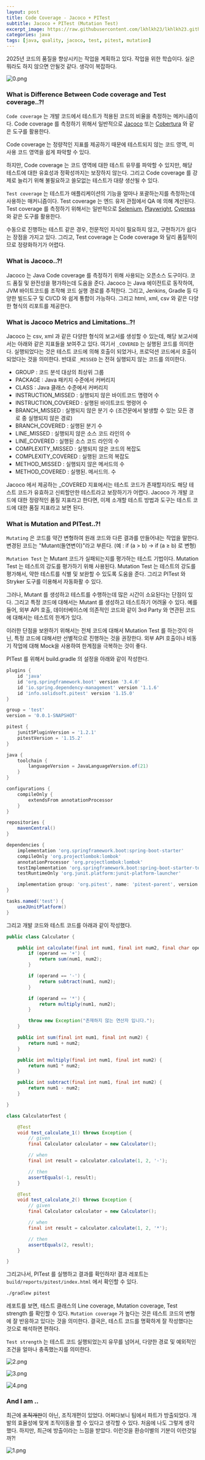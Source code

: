 ```yaml
---
layout: post
title: Code Coverage - Jacoco + PITest
subtitle: Jacoco + PITest (Mutation Test)
excerpt_image: https://raw.githubusercontent.com/lkhlkh23/lkhlkh23.github.io/master/images/2024-12-04/banner.png
categories: java
tags: [java, quality, jacoco, test, pitest, mutation]
---
```

2025년 코드의 품질을 향상시키는 작업을 계획하고 있다. 작업을 위한 학습이다. 실은 뭐라도 하지 않으면 안될것 같다. 생각이 복잡하다.

![0.png](https://raw.githubusercontent.com/lkhlkh23/lkhlkh23.github.io/master/images/2024-12-04/0.png)

### What is Difference Between Code coverage and Test coverage..?!

`Code coverage` 는 개발 코드에서 테스트가 적용된 코드의 비율을 측정하는 메커니즘이다. Code coverage 를 측정하기 위해서 일반적으로 [Jacoco](https://www.baeldung.com/jacoco) 또는 [Cobertura](https://www.baeldung.com/cobertura) 와 같은 도구를 활용한다.

Code coverage 는 정량적인 지표를 제공하기 때문에 테스트되지 않는 코드 영역, 미사용 코드 영역을 쉽게 파악할 수 있다.

하지만, Code coverage 는 코드 영역에 대한 테스트 유무를 파악할 수 있지만, 해당 테스트에 대한 유효성과 정확성까지는 보장하지 않는다. 그리고 Code coverage 를 강제로 늘리기 위해 불필요하고 쓸모없는 테스트가 대량 생산될 수 있다.

`Test coverage` 는 테스트가 애플리케이션의 기능을 얼마나 포괄하는지를 측정하는데 사용하는 매커니즘이다. Test coverage 는 엔드 유저 관점에서 QA 에 의해 계산된다. Test coverage 를 측정하기 위해서는 일반적으로 [Selenium](https://www.baeldung.com/selenium-webdriver-page-object), [Playwright](https://playwright.dev/), [Cypress](https://www.cypress.io/) 와 같은 도구를 활용한다.

수동으로 진행하는 테스트 같은 경우, 전문적인 지식이 필요하지 않고, 구현하기가 쉽다는 장점을 가지고 있다. 그리고, Test coverage 는 Code coverage 와 달리 품질적이므로 정량화하기가 어렵다.

### What is Jacoco..?!

Jacoco 는 Java Code coverage 를 측정하기 위해 사용되는 오픈소스 도구이다. 코드 품질 및 완전성을 평가하는데 도움을 준다. Jacoco 는 Java 에이전트로 동작하여, JVM 바이트코드를 조작해 코드 실행 경로를 추적한다. 그리고, Jenkins, Gradle 등 다양한 빌드도구 및 CI/CD 와 쉽게 통합이 가능하다. 그리고 html, xml, csv 와 같은 다양한 형식의 리포트를 제공한다.

### What is Jacoco Metrics and Limitations..?!

Jacoco 는 csv, xml 과 같은 다양한 형식의 보고서를 생성할 수 있는데, 해당 보고서에서는 아래와 같은 지표들을 보여주고 있다. 여기서 `_COVERED` 는 실행된 코드를 의미한다. 실행되었다는 것은 테스트 코드에 의해 호출이 되었거나, 프로덕션 코드에서 호출이 되었다는 것을 의미한다. 반대로 `_MISSED` 는 전혀 실행되지 않는 코드를 의미한다.

- GROUP : 코드 분석 대상의 최상위 그룹
- PACKAGE : Java 패키지 수준에서 커버리지
- CLASS : Java 클래스 수준에서 커버리지
- INSTRUCTION_MISSED : 실행되지 않은 바이트코드 명령어 수
- INSTRUCTION_COVERED : 실행된 바이트코드 명령어 수
- BRANCH_MISSED : 실행되지 않은 분기 수 (조건문에서 발생할 수 있는 모든 경로 중 실행되지 않은 경로)
- BRANCH_COVERED : 실행된 분기 수
- LINE_MISSED : 실행되지 않은 소스 코드 라인의 수
- LINE_COVERED : 실행된 소스 코드 라인의 수
- COMPLEXITY_MISSED : 실행되지 않은 코드의 복잡도
- COMPLEXITY_COVERED : 실행된 코드의 복잡도
- METHOD_MISSED : 실행되지 않은 메서드의 수
- METHOD_COVERED : 실행된. 메서드의. 수

Jacoco 에서 제공하는 _COVERED 지표에서는 테스트 코드가 존재할지라도 해당 테스트 코드가 유효하고 신뢰할만한 테스트라고 보장하기가 어렵다. Jacoco 가 개발 코드에 대한 정량적인 품질 지표라고 한다면, 이제 소개할 테스트 방법과 도구는 테스트 코드에 대한 품질 지표라고 보면 된다.

### What is Mutation and PITest..?!

`Mutating` 은 코드를 약간 변형하여 원래 코드와 다른 결과를 만들어내는 작업을 말한다. 변경된 코드는 "Mutant(돌연변이)"라고 부른다. (예 : if (a > b) → if (a ≥ b) 로 변형)

`Mutation Test` 는 Mutant 코드가 실패되는지를 평가하는 테스트 기법이다. Mutation Test 는 테스트의 강도를 평가하기 위해 사용된다.  Mutation Test 는 테스트의 강도를 평가해서, 약한 테스트를 식별 및 보완할 수 있도록 도움을 준다. 그리고 PITest 와 Stryker 도구를 이용해서 자동화활 수 있다.

그러나, Mutant 를 생성하고 테스트를 수행하는데 많은 시간이 소요된다는 단점이 있다. 그리고 특정 코드에 대해서는 Mutant 를 생성하고 테스트하기 어려울 수 있다. 예를들어, 외부 API 호출, 데이터베이스에 의존적인 코드와 같이 3rd Party 와 연관된 코드에 대해서는 테스트의 한계가 있다.

이러한 단점을 보완하기 위해서는 전체 코드에 대해서 Mutation Test 를 하는것이 아닌, 특정 코드에 대해서만 선별적으로 진행하는 것을 권장한다. 외부 API 호출이나 비동기 작업에 대해 Mock을 사용하여 한계점을 극복하는 것이 좋다.

PITest 를 위해서 build.gradle 의 설정을 아래와 같이 작성한다.

```groovy
plugins {
	id 'java'
	id 'org.springframework.boot' version '3.4.0'
	id 'io.spring.dependency-management' version '1.1.6'
	id 'info.solidsoft.pitest' version '1.15.0'
}

group = 'test'
version = '0.0.1-SNAPSHOT'

pitest {
	junit5PluginVersion = '1.2.1'
	pitestVersion = '1.15.2'
}

java {
	toolchain {
		languageVersion = JavaLanguageVersion.of(21)
	}
}

configurations {
	compileOnly {
		extendsFrom annotationProcessor
	}
}

repositories {
	mavenCentral()
}

dependencies {
	implementation 'org.springframework.boot:spring-boot-starter'
	compileOnly 'org.projectlombok:lombok'
	annotationProcessor 'org.projectlombok:lombok'
	testImplementation 'org.springframework.boot:spring-boot-starter-test'
	testRuntimeOnly 'org.junit.platform:junit-platform-launcher'

	implementation group: 'org.pitest', name: 'pitest-parent', version: '1.15.0', ext: 'pom'
}

tasks.named('test') {
	useJUnitPlatform()
}

```

그리고 개발 코드와 테스트 코드를 아래과 같이 작성했다.


```java
public class Calculator {

	public int calculate(final int num1, final int num2, final char operand) throws Exception {
		if (operand == '+') {
			return sum(num1, num2);
		}

		if (operand == '-') {
			return subtract(num1, num2);
		}

		if (operand == '*') {
			return multiply(num1, num2);
		}

		throw new Exception("존재하지 않는 연산자 입니다.");
	}

	public int sum(final int num1, final int num2) {
		return num1 + num2;
	}

	public int multiply(final int num1, final int num2) {
		return num1 * num2;
	}

	public int subtract(final int num1, final int num2) {
		return num1 - num2;
	}

}
```

```java
class CalculatorTest {

	@Test
	void test_calculate_1() throws Exception {
		// given
		final Calculator calculator = new Calculator();

		// when
		final int result = calculator.calculate(1, 2, '-');

		// then
		assertEquals(-1, result);
	}

	@Test
	void test_calculate_2() throws Exception {
		// given
		final Calculator calculator = new Calculator();

		// when
		final int result = calculator.calculate(1, 2, '*');

		// then
		assertEquals(2, result);
	}

}
```

그리고나서, PITest 를 실행하고 결과를 확인하자! 결과 레포트는 `build/reports/pitest/index.html` 에서 확인할 수 있다.

```bash
./gradlew pitest
```

레포트를 보면, 테스트 클래스의 Line coverage, Mutation coverage, Test strength 를 확인할 수 있다. `Mutation coverage` 가 높다는 것은 테스트 코드의 변형에 잘 반응하고 있다는 것을 의미한다. 결국은, 테스트 코드를 명확하게 잘 작성했다는 것으로 해석하면 편하다. 

`Test strength` 는 테스트 코드 실행되었는지 유무를 넘어서, 다양한 경로 및 예외적인 조건을 얼마나 충족했는지를 의미한다. 

![2.png](https://raw.githubusercontent.com/lkhlkh23/lkhlkh23.github.io/master/images/2024-12-04/2.png)

![3.png](https://raw.githubusercontent.com/lkhlkh23/lkhlkh23.github.io/master/images/2024-12-04/3.png)

![4.png](https://raw.githubusercontent.com/lkhlkh23/lkhlkh23.github.io/master/images/2024-12-04/4.png)

### And I am ..

최근에 ~~조직개판~~이 아닌, 조직개편이 있었다. 어쩌다보니 팀에서 파트가 방출되었다. 개발의 효율성에 맞게 조직이동을 할 수 있다고 생각할 수 있다. 처음에 나도 그렇게 생각했다. 하지만, 최근에 방출이라는 느낌을 받았다. 이런것을 환승이별의 기분이 이런것일까?!

![1.png](https://raw.githubusercontent.com/lkhlkh23/lkhlkh23.github.io/master/images/2024-12-04/1.png)
